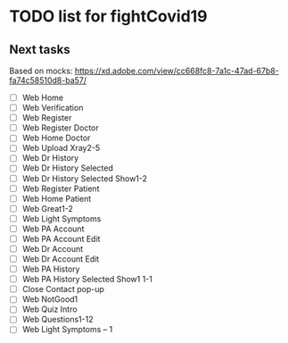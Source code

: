 # TODO list for fightCovid19

## Next tasks

Based on mocks:
https://xd.adobe.com/view/cc668fc8-7a1c-47ad-67b8-fa74c58510d8-ba57/

- [ ] Web Home
- [ ] Web Verification
- [ ] Web Register
- [ ] Web Register Doctor
- [ ] Web Home Doctor
- [ ] Web Upload Xray2-5
- [ ] Web Dr History
- [ ] Web Dr History Selected
- [ ] Web Dr History Selected Show1-2
- [ ] Web Register Patient
- [ ] Web Home Patient
- [ ] Web Great1-2
- [ ] Web Light Symptoms
- [ ] Web PA Account
- [ ] Web PA Account Edit
- [ ] Web Dr Account
- [ ] Web Dr Account Edit
- [ ] Web PA History
- [ ] Web PA History Selected Show1 1-1
- [ ] Close Contact pop-up
- [ ] Web NotGood1
- [ ] Web Quiz Intro
- [ ] Web Questions1-12
- [ ] Web Light Symptoms – 1
